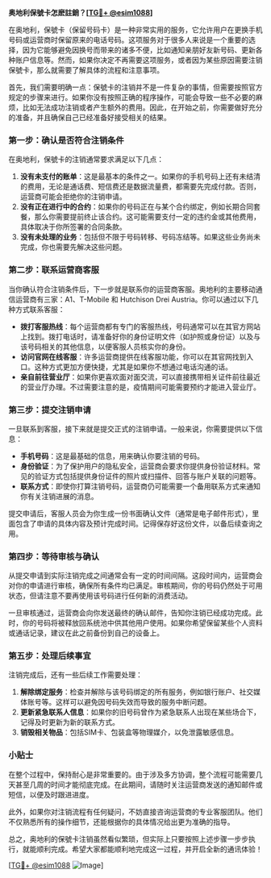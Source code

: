 **奥地利保號卡怎麽註銷？[[TG💪+ @esim1088](https://t.me/s/esim1088)]**

在奥地利，保號卡（保留号码卡）是一种非常实用的服务，它允许用户在更换手机号码或运营商时保留原来的电话号码。这项服务对于很多人来说是一个重要的选择，因为它能够避免因换号而带来的诸多不便，比如通知亲朋好友新号码、更新各种账户信息等。然而，如果你决定不再需要这项服务，或者因为某些原因需要注销保號卡，那么就需要了解具体的流程和注意事项。

首先，我们需要明确一点：保號卡的注销并不是一件复杂的事情，但需要按照官方规定的步骤来进行。如果你没有按照正确的程序操作，可能会导致一些不必要的麻烦，比如无法成功注销或者产生额外的费用。因此，在开始之前，你需要做好充分的准备，并且确保自己已经准备好接受相关的结果。

### **第一步：确认是否符合注销条件**
在奥地利，保號卡的注销通常要求满足以下几点：
1. **没有未支付的账单**：这是最基本的条件之一。如果你的手机号码上还有未结清的费用，无论是通话费、短信费还是数据流量费，都需要先完成付款。否则，运营商可能会拒绝你的注销申请。
2. **没有正在进行中的合约**：如果你的号码正在与某个合约绑定，例如长期合同套餐，那么你需要提前终止该合约。这可能需要支付一定的违约金或其他费用，具体取决于你所签署的合同条款。
3. **没有未处理的业务**：包括但不限于号码转移、号码冻结等。如果这些业务尚未完成，你也需要先解决这些问题。

### **第二步：联系运营商客服**
当你确认符合注销条件后，下一步就是联系你的运营商客服。奥地利的主要移动通信运营商有三家：A1、T-Mobile 和 Hutchison Drei Austria。你可以通过以下几种方式联系客服：

- **拨打客服热线**：每个运营商都有专门的客服热线，号码通常可以在其官方网站上找到。拨打电话时，请准备好你的身份证明文件（如护照或身份证）以及与该号码相关的其他信息，以便客服人员核实你的身份。
- **访问官网在线客服**：许多运营商提供在线客服功能，你可以在其官网找到入口。这种方式更加方便快捷，尤其是如果你不想通过电话沟通的话。
- **亲自前往营业厅**：如果你更喜欢面对面交流，可以直接携带相关证件前往最近的营业厅办理。不过需要注意的是，疫情期间可能需要预约才能进入营业厅。

### **第三步：提交注销申请**
一旦联系到客服，接下来就是提交正式的注销申请。一般来说，你需要提供以下信息：
- **手机号码**：这是最基础的信息，用来确认你要注销的号码。
- **身份验证**：为了保护用户的隐私安全，运营商会要求你提供身份验证材料。常见的验证方式包括提供身份证件的照片或扫描件、回答与账户关联的问题等。
- **联系方式**：即使你打算注销号码，运营商仍可能需要一个备用联系方式来通知你有关注销进展的消息。

提交申请后，客服人员会为你生成一份书面确认文件（通常是电子邮件形式），里面包含了申请的具体内容及预计完成时间。记得保存好这份文件，以备后续查询之用。

### **第四步：等待审核与确认**
从提交申请到实际注销完成之间通常会有一定的时间间隔。这段时间内，运营商会对你的申请进行审核，确保所有条件均已满足。审核期间，你的号码仍然处于可用状态，但请注意不要再使用该号码进行任何新的消费活动。

一旦审核通过，运营商会向你发送最终的确认邮件，告知你注销已经成功完成。此时，你的号码将被释放回系统池中供其他用户使用。如果你希望保留某些个人资料或通话记录，建议在此之前备份到自己的设备上。

### **第五步：处理后续事宜**
注销完成后，还有一些后续工作需要处理：
1. **解除绑定服务**：检查并解除与该号码绑定的所有服务，例如银行账户、社交媒体账号等。这样可以避免因号码失效而导致的服务中断问题。
2. **更新紧急联系人信息**：如果你的旧号码曾作为紧急联系人出现在某些场合下，记得及时更新为新的联系方式。
3. **销毁相关物品**：包括SIM卡、包装盒等物理媒介，以免泄露敏感信息。

### **小贴士**
在整个过程中，保持耐心是非常重要的。由于涉及多方协调，整个流程可能需要几天甚至几周的时间才能彻底完成。在此期间，请随时关注运营商发送的通知邮件或短信，以便及时跟进进度。

此外，如果你对注销流程有任何疑问，不妨直接咨询运营商的专业客服团队。他们不仅熟悉所有的操作细节，还能根据你的具体情况给出更为准确的指导。

总之，奥地利的保號卡注销虽然看似繁琐，但实际上只要按照上述步骤一步步执行，就能顺利完成。希望大家都能顺利地完成这一过程，并开启全新的通讯体验！

[[TG💪+ @esim1088](https://t.me/s/esim1088) ![Image](https://i.postimg.cc/4NQfJmqS/Snipaste-2025-05-13-00-14-12.png)]